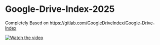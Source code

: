 # Google-Drive-Index-2025

Completely Based on https://gitlab.com/GoogleDriveIndex/Google-Drive-Index


[![Watch the video](https://img.youtube.com/vi/VUCaQg0FTto/maxresdefault.jpg)](https://youtu.be/VUCaQg0FTto)

